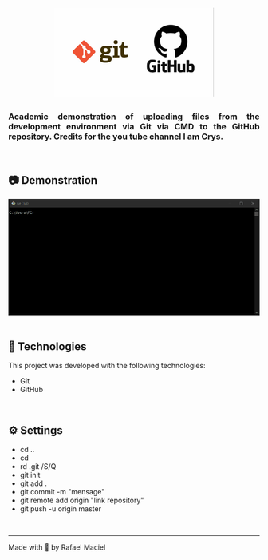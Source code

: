 <h1 align="center">
  <img alt="" title="to.do" src=".github/demostration_aplication.png" width="320px" />
</h1>

<h3 align="justify">
Academic demonstration of uploading files from the development environment via Git via CMD to the GitHub repository. Credits for the you tube channel I am Crys.
</h3>

<br>

## 📷 Demonstration

<div align="center" >
  <img src=".github/demostration_aplication.gif">
</div>

<br>

## 🚀 Technologies

This project was developed with the following technologies:

- Git
- GitHub

<br>

## ⚙ Settings
- cd ..
- cd
- rd .git /S/Q
- git init
- git add .
- git commit -m "mensage"
- git remote add origin "link repository"
- git push -u origin master
<br>

---

Made with 💜 by Rafael Maciel
